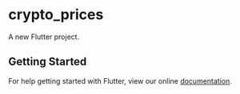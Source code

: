 # crypto_prices

A new Flutter project.

## Getting Started

For help getting started with Flutter, view our online
[documentation](http://flutter.io/).
